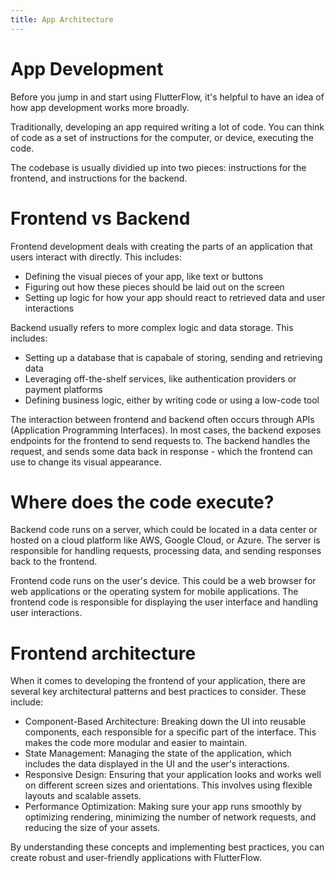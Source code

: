 ```yaml
---
title: App Architecture
---
```


# App Development

Before you jump in and start using FlutterFlow, it's helpful to have an idea of how app development works more broadly. 

Traditionally, developing an app required writing a lot of code. You can think of code as a set of instructions for the computer, or device, executing the code. 

The codebase is usually dividied up into two pieces: instructions for the frontend, and instructions for the backend. 

# Frontend vs Backend

Frontend development deals with creating the parts of an application that users interact with directly. 
This includes:

- Defining the visual pieces of your app, like text or buttons
- Figuring out how these pieces should be laid out on the screen
- Setting up logic for how your app should react to retrieved data and user interactions

Backend usually refers to more complex logic and data storage. This includes:

- Setting up a database that is capabale of storing, sending and retrieving data
- Leveraging off-the-shelf services, like authentication providers or payment platforms
- Defining business logic, either by writing code or using a low-code tool


The interaction between frontend and backend often occurs through APIs (Application Programming Interfaces). 
In most cases, the backend exposes endpoints for the frontend to send requests to. 
The backend handles the request, and sends some data back in response - which the frontend can use to change its visual appearance. 


# Where does the code execute?

Backend code runs on a server, which could be located in a data center or hosted on a cloud platform like AWS, Google Cloud, or Azure. The server is responsible for handling requests, processing data, and sending responses back to the frontend.

Frontend code runs on the user's device. This could be a web browser for web applications or the operating system for mobile applications. The frontend code is responsible for displaying the user interface and handling user interactions.


# Frontend architecture 

When it comes to developing the frontend of your application, there are several key architectural patterns and best practices to consider. These include:

- Component-Based Architecture: Breaking down the UI into reusable components, each responsible for a specific part of the interface. This makes the code more modular and easier to maintain.
- State Management: Managing the state of the application, which includes the data displayed in the UI and the user's interactions.
- Responsive Design: Ensuring that your application looks and works well on different screen sizes and orientations. This involves using flexible layouts and scalable assets.
- Performance Optimization: Making sure your app runs smoothly by optimizing rendering, minimizing the number of network requests, and reducing the size of your assets.


By understanding these concepts and implementing best practices, you can create robust and user-friendly applications with FlutterFlow.
